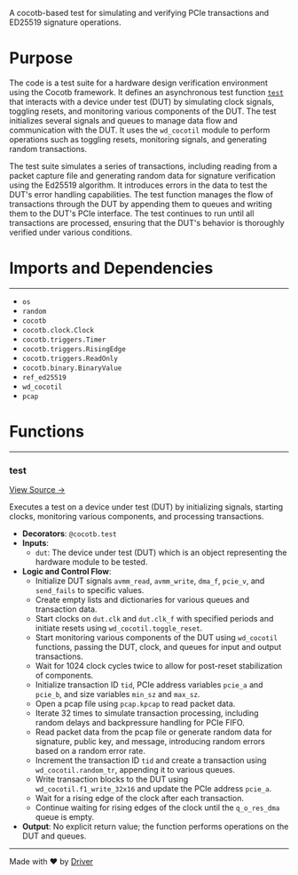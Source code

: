 <!--------------------------------------------------------------------------------->
<!-- IMPORTANT: This file is auto-generated by Driver (https://driver.ai). -------->
<!-- Manual edits may be overwritten on future commits. --------------------------->
<!--------------------------------------------------------------------------------->

A cocotb-based test for simulating and verifying PCIe transactions and ED25519 signature operations.

# Purpose
The code is a test suite for a hardware design verification environment using the Cocotb framework. It defines an asynchronous test function [`test`](<#test>) that interacts with a device under test (DUT) by simulating clock signals, toggling resets, and monitoring various components of the DUT. The test initializes several signals and queues to manage data flow and communication with the DUT. It uses the `wd_cocotil` module to perform operations such as toggling resets, monitoring signals, and generating random transactions.

The test suite simulates a series of transactions, including reading from a packet capture file and generating random data for signature verification using the Ed25519 algorithm. It introduces errors in the data to test the DUT's error handling capabilities. The test function manages the flow of transactions through the DUT by appending them to queues and writing them to the DUT's PCIe interface. The test continues to run until all transactions are processed, ensuring that the DUT's behavior is thoroughly verified under various conditions.
# Imports and Dependencies

---
- `os`
- `random`
- `cocotb`
- `cocotb.clock.Clock`
- `cocotb.triggers.Timer`
- `cocotb.triggers.RisingEdge`
- `cocotb.triggers.ReadOnly`
- `cocotb.binary.BinaryValue`
- `ref_ed25519`
- `wd_cocotil`
- `pcap`


# Functions

---
### test<!-- {{#callable:firedancer/src/wiredancer/sim/top_f1/test.test}} -->
[View Source →](<../../../../../../src/wiredancer/sim/top_f1/test.py#L14>)

Executes a test on a device under test (DUT) by initializing signals, starting clocks, monitoring various components, and processing transactions.
- **Decorators**: `@cocotb.test`
- **Inputs**:
    - `dut`: The device under test (DUT) which is an object representing the hardware module to be tested.
- **Logic and Control Flow**:
    - Initialize DUT signals `avmm_read`, `avmm_write`, `dma_f`, `pcie_v`, and `send_fails` to specific values.
    - Create empty lists and dictionaries for various queues and transaction data.
    - Start clocks on `dut.clk` and `dut.clk_f` with specified periods and initiate resets using `wd_cocotil.toggle_reset`.
    - Start monitoring various components of the DUT using `wd_cocotil` functions, passing the DUT, clock, and queues for input and output transactions.
    - Wait for 1024 clock cycles twice to allow for post-reset stabilization of components.
    - Initialize transaction ID `tid`, PCIe address variables `pcie_a` and `pcie_b`, and size variables `min_sz` and `max_sz`.
    - Open a pcap file using `pcap.kpcap` to read packet data.
    - Iterate 32 times to simulate transaction processing, including random delays and backpressure handling for PCIe FIFO.
    - Read packet data from the pcap file or generate random data for signature, public key, and message, introducing random errors based on a random error rate.
    - Increment the transaction ID `tid` and create a transaction using `wd_cocotil.random_tr`, appending it to various queues.
    - Write transaction blocks to the DUT using `wd_cocotil.f1_write_32x16` and update the PCIe address `pcie_a`.
    - Wait for a rising edge of the clock after each transaction.
    - Continue waiting for rising edges of the clock until the `q_o_res_dma` queue is empty.
- **Output**: No explicit return value; the function performs operations on the DUT and queues.



---
Made with ❤️ by [Driver](https://www.driver.ai/)